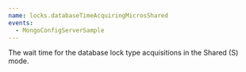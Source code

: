 ```yaml
---
name: locks.databaseTimeAcquiringMicrosShared
events:
  - MongoConfigServerSample
---
```


The wait time for the database lock type acquisitions in the Shared (S) mode.